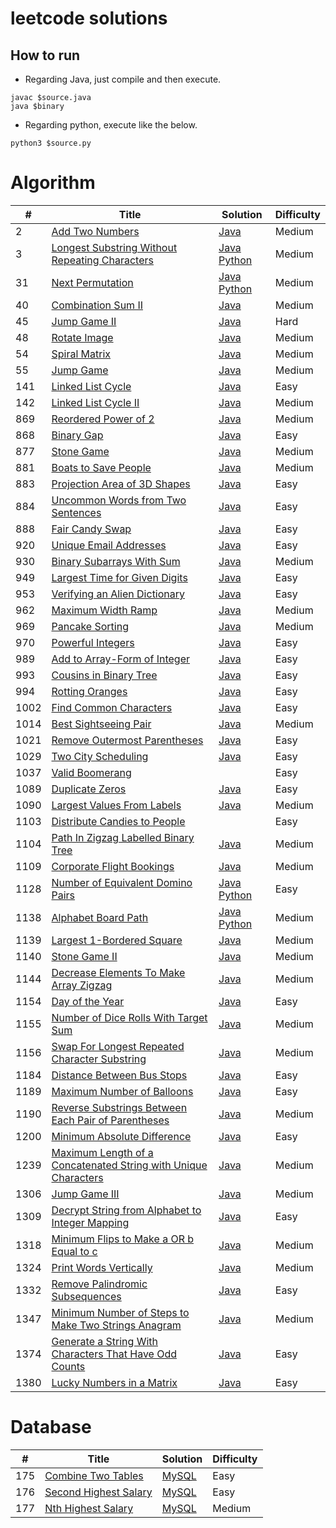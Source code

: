# leetcode solutions

## How to run
- Regarding Java, just compile and then execute.
```
javac $source.java 
java $binary
```

- Regarding python, execute like the below.
```
python3 $source.py
```

# Algorithm
| # | Title | Solution | Difficulty |
|---| ----- | -------- | ---------- |
|2|[Add Two Numbers](https://leetcode.com/problems/add-two-numbers/)|[Java](https://github.com/cocoa-maemae/leetcode/blob/master/algorithm/java/AddTwoNumber.java)| Medium |
|3|[Longest Substring Without Repeating Characters](https://leetcode.com/problems/longest-substring-without-repeating-characters/)|[Java](https://github.com/cocoa-maemae/leetcode/blob/master/algorithm/java/LongestSubstringWithoutRepeatingCharacters.java) [Python](https://github.com/cocoa-maemae/leetcode/blob/master/algorithm/python/longest_substring_without_characters.py)|Medium|
|31|[Next Permutation](https://leetcode.com/problems/next-permutation/)|[Java](https://github.com/cocoa-maemae/leetcode/blob/master/algorithm/java/NextPermutation.java) [Python](https://github.com/cocoa-maemae/leetcode/blob/master/algorithm/python/next_permutation.py)| Medium |
|40|[Combination Sum II](https://leetcode.com/problems/combination-sum-ii/)|[Java](https://github.com/cocoa-maemae/leetcode/blob/master/algorithm/java/CombinationSum2.java)| Medium |
|45|[Jump Game II](https://leetcode.com/problems/jump-game-ii/)|[Java](https://github.com/cocoa-maemae/leetcode/blob/master/algorithm/java/JumpGame2.java)|Hard|
|48|[Rotate Image](https://leetcode.com/problems/rotate-image/)|[Java](https://github.com/cocoa-maemae/leetcode/blob/master/algorithm/java/RotateImage.java)| Medium |
|54|[Spiral Matrix](https://leetcode.com/problems/spiral-matrix/)|[Java](https://github.com/cocoa-maemae/leetcode/blob/master/algorithm/java/SpiralMatrix.java)| Medium |
|55|[Jump Game](https://leetcode.com/problems/jump-game/)|[Java](https://github.com/cocoa-maemae/leetcode/blob/master/algorithm/java/JumpGame.java)| Medium |
|141|[Linked List Cycle](https://leetcode.com/problems/linked-list-cycle/)|[Java](https://github.com/cocoa-maemae/leetcode/blob/master/algorithm/java/LinkedListCycle.java)|Easy|
|142|[Linked List Cycle II](https://leetcode.com/problems/linked-list-cycle-ii/)|[Java](https://github.com/cocoa-maemae/leetcode/blob/master/algorithm/java/LinkedListCycle2.java)|Medium|
|869|[Reordered Power of 2](https://leetcode.com/problems/reordered-power-of-2/)|[Java](https://github.com/cocoa-maemae/leetcode/blob/master/algorithm/java/ReorderedPowerOf2.java)| Medium |
|868|[Binary Gap](https://leetcode.com/problems/binary-gap/)|[Java](https://github.com/cocoa-maemae/leetcode/blob/master/algorithm/java/BinaryGap.java)| Easy |
|877|[Stone Game](https://leetcode.com/problems/stone-game/)|[Java](https://github.com/cocoa-maemae/leetcode/blob/master/algorithm/java/StoneGame.java)| Medium |
|881|[Boats to Save People](https://leetcode.com/problems/boats-to-save-people/)|[Java](https://github.com/cocoa-maemae/leetcode/blob/master/algorithm/java/BoatsToSavePeople.java)| Medium |
|883|[Projection Area of 3D Shapes](https://leetcode.com/problems/projection-area-of-3d-shapes/)|[Java](https://github.com/cocoa-maemae/leetcode/blob/master/algorithm/java/ProjectionAreaOf3DShapes.java)| Easy |
|884|[Uncommon Words from Two Sentences](https://leetcode.com/problems/uncommon-words-from-two-sentences/)|[Java](https://github.com/cocoa-maemae/leetcode/blob/master/algorithm/java/UncommonWordsFromTwoSentences.java)| Easy |
|888|[Fair Candy Swap](https://leetcode.com/problems/fair-candy-swap/)|[Java](https://github.com/cocoa-maemae/leetcode/blob/master/algorithm/java/FairCandySwap.java)| Easy |
|920|[Unique Email Addresses](https://leetcode.com/problems/unique-email-addresses/)|[Java](https://github.com/cocoa-maemae/leetcode/blob/master/algorithm/java/UniqueEmailAddresses.java)| Easy |
|930|[Binary Subarrays With Sum](https://leetcode.com/problems/binary-subarrays-with-sum/)|[Java](https://github.com/cocoa-maemae/leetcode/blob/master/algorithm/java/BinarySubarraysWithSum.java)| Medium |
|949|[Largest Time for Given Digits](https://leetcode.com/problems/largest-time-for-given-digits/)|[Java](https://github.com/cocoa-maemae/leetcode/blob/master/algorithm/java/LargestTimeFromDigits.java)| Easy |
|953|[Verifying an Alien Dictionary](https://leetcode.com/problems/verifying-an-alien-dictionary/)|[Java](https://github.com/cocoa-maemae/leetcode/blob/master/algorithm/java/VerifyingAnAlienDirectory.java)| Easy |
|962|[Maximum Width Ramp](https://leetcode.com/problems/maximum-width-ramp/)|[Java](https://github.com/cocoa-maemae/leetcode/blob/master/algorithm/java/MaximumWidthRamp.java)| Medium |
|969|[Pancake Sorting](https://leetcode.com/problems/pancake-sorting/)|[Java](https://github.com/cocoa-maemae/leetcode/blob/master/algorithm/java/PancakeSorting.java)| Medium |
|970|[Powerful Integers](https://leetcode.com/problems/powerful-integers/)|[Java](https://github.com/cocoa-maemae/leetcode/blob/master/algorithm/java/PowerfulIntegers.java)| Easy |
|989|[Add to Array-Form of Integer](https://leetcode.com/problems/add-to-array-form-of-integer/)|[Java](https://github.com/cocoa-maemae/leetcode/blob/master/algorithm/java/AddToArrayFormOfInteger.java)| Easy |
|993| [Cousins in Binary Tree](https://leetcode.com/problems/cousins-in-binary-tree/) | [Java](https://github.com/cocoa-maemae/leetcode/blob/master/algorithm/java/CousinsInBinaryTree.java) | Easy |
|994|[Rotting Oranges](https://leetcode.com/problems/rotting-oranges/)|[Java](https://github.com/cocoa-maemae/leetcode/blob/master/algorithm/java/RottingOrange.java)| Easy |
|1002| [Find Common Characters](https://leetcode.com/problems/find-common-characters/) | [Java](https://github.com/cocoa-maemae/leetcode/blob/master/algorithm/java/FindCommonCharacters.java) | Easy |
|1014|[Best Sightseeing Pair](https://leetcode.com/problems/best-sightseeing-pair/)|[Java](https://github.com/cocoa-maemae/leetcode/blob/master/algorithm/java/BestSightseeingPair.java)| Medium |
|1021|[Remove Outermost Parentheses](https://leetcode.com/problems/remove-outermost-parentheses/)|[Java](https://github.com/cocoa-maemae/leetcode/blob/master/algorithm/java/RemoveOutermostParentheses.java)| Easy |
|1029|[Two City Scheduling](https://leetcode.com/problems/two-city-scheduling/)|[Java](https://github.com/cocoa-maemae/leetcode/blob/master/algorithm/java/TwoCityScheduling.java)|Easy|
|1037|[Valid Boomerang](https://leetcode.com/problems/valid-boomerang/)|[]()| Easy |
|1089|[Duplicate Zeros](https://leetcode.com/problems/duplicate-zeros/)|[Java](https://github.com/cocoa-maemae/leetcode/blob/master/algorithm/java/DuplicateZeros.java)| Easy |
|1090|[Largest Values From Labels](https://leetcode.com/problems/largest-values-from-labels/)|[Java](https://github.com/cocoa-maemae/leetcode/blob/master/algorithm/java/LargestValuesFromLabels.java)| Medium |
|1103|[Distribute Candies to People](https://leetcode.com/problems/distribute-candies-to-people/)|[]()| Easy |
|1104|[Path In Zigzag Labelled Binary Tree](https://leetcode.com/problems/path-in-zigzag-labelled-binary-tree/)|[Java](https://github.com/cocoa-maemae/leetcode/blob/master/algorithm/java/PathInZigzagLabelledBinaryTree.java)| Medium |
|1109|[Corporate Flight Bookings](https://leetcode.com/problems/corporate-flight-bookings/)|[Java](https://github.com/cocoa-maemae/leetcode/blob/master/algorithm/java/CorporateFlightBookings.java)| Medium |
|1128|[Number of Equivalent Domino Pairs](https://leetcode.com/problems/number-of-equivalent-domino-pairs/)|[Java](https://github.com/cocoa-maemae/leetcode/blob/master/algorithm/java/NumberOfEquivalentDominoPairs.java) [Python](https://github.com/cocoa-maemae/leetcode/blob/master/algorithm/python/number_of_equivalent_domino_pairs.py)| Easy |
|1138| [Alphabet Board Path](https://leetcode.com/problems/alphabet-board-path/) |[Java](https://github.com/cocoa-maemae/leetcode/blob/master/algorithm/java/AlphabetBoardPath.java) [Python](https://github.com/cocoa-maemae/leetcode/blob/master/algorithm/python/alphabet_board_path.py) | Medium |
|1139| [Largest 1-Bordered Square](https://leetcode.com/problems/largest-1-bordered-square/) |[Java](https://github.com/cocoa-maemae/leetcode/blob/master/algorithm/java/Largets1BorderedSquare.java)| Medium |
|1140| [Stone Game II](https://leetcode.com/problems/stone-game-ii/) | [Java](https://github.com/cocoa-maemae/leetcode/blob/master/algorithm/java/StoneGame2.java) | Medium |
|1144| [Decrease Elements To Make Array Zigzag](https://leetcode.com/problems/decrease-elements-to-make-array-zigzag/) | [Java](https://github.com/cocoa-maemae/leetcode/blob/master/algorithm/java/DecreaseElementsToMakeArrayZigzag.java) | Medium |
|1154| [Day of the Year](https://leetcode.com/problems/day-of-the-year/) | [Java](https://github.com/cocoa-maemae/leetcode/blob/master/algorithm/java/DayOfTheYear.java)| Easy |
|1155| [Number of Dice Rolls With Target Sum](https://leetcode.com/problems/number-of-dice-rolls-with-target-sum/) | [Java](https://github.com/cocoa-maemae/leetcode/blob/master/algorithm/java/NumberOfDiceRollsWithTargetSum.java) | Medium |
|1156| [Swap For Longest Repeated Character Substring](https://leetcode.com/problems/swap-for-longest-repeated-character-substring/) | [Java](https://github.com/cocoa-maemae/leetcode/blob/master/algorithm/java/SwapForLongestRepeatedCharacterSubstring.java) | Medium |
|1184| [Distance Between Bus Stops](https://leetcode.com/problems/distance-between-bus-stops/) | [Java](https://github.com/cocoa-maemae/leetcode/blob/master/algorithm/java/DistanceBetweenBusStops.java) | Easy |
|1189| [Maximum Number of Balloons](https://leetcode.com/problems/maximum-number-of-balloons/) | [Java](https://github.com/cocoa-maemae/leetcode/blob/master/algorithm/java/MaximumNumberOfBalloons.java) | Easy |
|1190|[Reverse Substrings Between Each Pair of Parentheses](https://leetcode.com/problems/reverse-substrings-between-each-pair-of-parentheses/)|[Java](https://github.com/cocoa-maemae/leetcode/blob/master/algorithm/java/ReverseSubstringsBetweenEachPairOfParentheses.java)| Medium |
|1200| [Minimum Absolute Difference](https://leetcode.com/problems/minimum-absolute-difference/) | [Java](https://github.com/cocoa-maemae/leetcode/blob/master/algorithm/java/MinimumAbsoluteDifference.java) | Easy |
|1239|[Maximum Length of a Concatenated String with Unique Characters](https://leetcode.com/problems/maximum-length-of-a-concatenated-string-with-unique-characters/)|[Java](https://github.com/cocoa-maemae/leetcode/blob/master/algorithm/java/MaximumLengthOfAConcatenatedStringWithUniqueCharacters.java)| Medium |
|1306|[Jump Game III](https://leetcode.com/problems/jump-game-iii/)|[Java](https://github.com/cocoa-maemae/leetcode/blob/master/algorithm/java/JumpGame3.java)|Medium|
|1309|[Decrypt String from Alphabet to Integer Mapping](https://leetcode.com/problems/decrypt-string-from-alphabet-to-integer-mapping/)|[Java](https://github.com/cocoa-maemae/leetcode/blob/master/algorithm/java/DecryptStringFromAlphabetToIntegerMapping.java)|Easy|
|1318|[Minimum Flips to Make a OR b Equal to c](https://leetcode.com/problems/minimum-flips-to-make-a-or-b-equal-to-c/)|[Java](https://github.com/cocoa-maemae/leetcode/blob/master/algorithm/java/MinimumFlipsToMakeaORbEqualToc.java)|Medium|
|1324|[Print Words Vertically](https://leetcode.com/problems/print-words-vertically/)|[Java](https://github.com/cocoa-maemae/leetcode/blob/master/algorithm/java/PrintWordsVertically.java)|Medium|
|1332|[Remove Palindromic Subsequences](https://leetcode.com/problems/remove-palindromic-subsequences/)|[Java](https://github.com/cocoa-maemae/leetcode/blob/master/algorithm/java/RemovePalindromicSubsequences.java)|Easy|
|1347|[Minimum Number of Steps to Make Two Strings Anagram](https://leetcode.com/problems/minimum-number-of-steps-to-make-two-strings-anagram/)|[Java](https://github.com/cocoa-maemae/leetcode/blob/master/algorithm/java/MinimumNumberOfStepsToMakeTwoStringsAnagram.java)|Medium|
|1374|[Generate a String With Characters That Have Odd Counts](https://leetcode.com/problems/generate-a-string-with-characters-that-have-odd-counts/)|[Java](https://github.com/cocoa-maemae/leetcode/blob/master/algorithm/java/GenerateAStringWithCharactersThatHaveOddCounts.java)|Easy|
|1380|[Lucky Numbers in a Matrix](https://leetcode.com/problems/lucky-numbers-in-a-matrix/)|[Java](https://github.com/cocoa-maemae/leetcode/blob/master/algorithm/java/LuckyNumbersInAMatrix.java)|Easy|

# Database
| # | Title | Solution | Difficulty |
|---| ----- | -------- | ---------- |
|175|[Combine Two Tables](https://leetcode.com/problems/combine-two-tables/)|[MySQL](https://github.com/cocoa-maemae/leetcode/blob/master/database/mysql/CombineTwoTables.sql)|Easy|
|176|[Second Highest Salary](https://leetcode.com/problems/second-highest-salary/)|[MySQL](https://github.com/cocoa-maemae/leetcode/blob/master/database/mysql/SecondHighestSalary.sql)|Easy|
|177|[Nth Highest Salary](https://leetcode.com/problems/nth-highest-salary/)|[MySQL](https://github.com/cocoa-maemae/leetcode/blob/master/database/mysql/NthHighestSalary.sql)|Medium|
